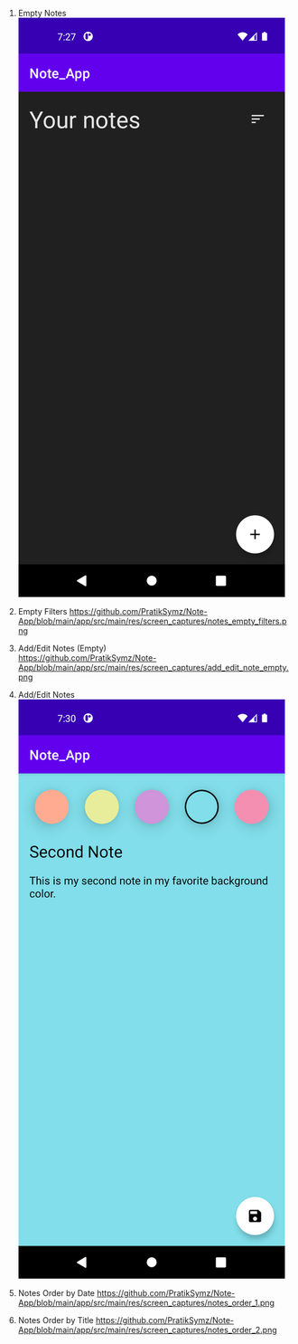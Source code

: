 1. Empty Notes
![alt text](https://github.com/PratikSymz/Note-App/blob/main/app/src/main/res/screen_captures/notes_empty.png?raw=true)

2. Empty Filters
   https://github.com/PratikSymz/Note-App/blob/main/app/src/main/res/screen_captures/notes_empty_filters.png

3. Add/Edit Notes (Empty)  
   https://github.com/PratikSymz/Note-App/blob/main/app/src/main/res/screen_captures/add_edit_note_empty.png

4. Add/Edit Notes
![alt text](https://github.com/PratikSymz/Note-App/blob/main/app/src/main/res/screen_captures/add_edit_note.png?raw=true)

5. Notes Order by Date
   https://github.com/PratikSymz/Note-App/blob/main/app/src/main/res/screen_captures/notes_order_1.png

6. Notes Order by Title
   https://github.com/PratikSymz/Note-App/blob/main/app/src/main/res/screen_captures/notes_order_2.png